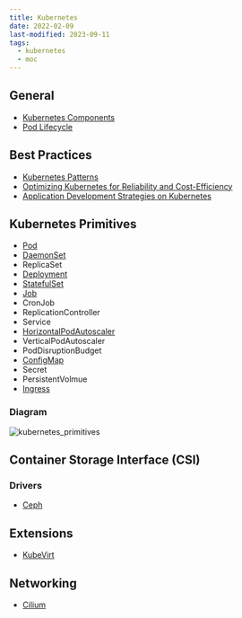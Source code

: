 ```yaml
---
title: Kubernetes
date: 2022-02-09
last-modified: 2023-09-11
tags:
  - kubernetes
  - moc
---
```


## General

- [Kubernetes Components](notes/Kubernetes%20Components.md)
- [Pod Lifecycle](notes/Pod%20Lifecycle.md)

## Best Practices

- [Kubernetes Patterns](notes/moc/Kubernetes%20Patterns.md)
- [Optimizing Kubernetes for Reliability and Cost-Efficiency](notes/Optimizing%20Kubernetes%20for%20Reliability%20and%20Cost-Efficiency.md)
- [Application Development Strategies on Kubernetes](notes/Application%20Development%20Strategies%20on%20Kubernetes.md)

## Kubernetes Primitives

- [Pod](notes/Pod.md)
- [DaemonSet](notes/DaemonSet.md)
- ReplicaSet
- [Deployment](notes/Deployment.md)
- [StatefulSet](notes/StatefulSet.md)
- [Job](notes/Job.md)
- CronJob
- ReplicationController
- Service
- [HorizontalPodAutoscaler](notes/HorizontalPodAutoscaler.md)
- VerticalPodAutoscaler
- PodDisruptionBudget
- [ConfigMap](notes/ConfigMap.md)
- Secret
- PersistentVolmue
- [Ingress](notes/Ingress.md)

### Diagram

![kubernetes_primitives](files/kubernetes_primitives.svg)

## Container Storage Interface (CSI)

### Drivers

- [Ceph](notes/Ceph.md)

## Extensions

- [KubeVirt](notes/KubeVirt.md)

## Networking

- [Cilium](notes/Cilium.md)
